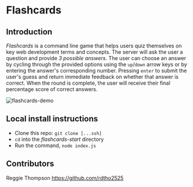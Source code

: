 # Flashcards

## Introduction
_Flashcards_ is a command line game that helps users quiz themselves on key web development terms and concepts.  The server will ask the user a question and provide _3 possible answers_.  The user can choose an answer by cycling through the provided options using the `up`/`down` arrow keys or by entering the answer's corresponding number. Pressing `enter` to submit the user's guess and return immediate feedback on whether that answer is correct.  When the round is complete, the user will receive their final percentage score of correct answers.

![flashcards-demo](assets/final_README-360a39a6.gif)

## Local install instructions
+ Clone this repo: `git clone [...ssh]`
+ `cd` into the _flashcards-start_ directory
+ Run the command, `node index.js`

## Contributors
Reggie Thompson https://github.com/rdtho2525
